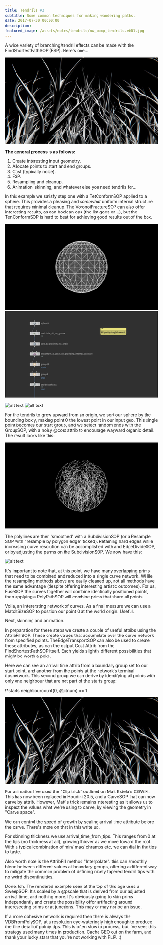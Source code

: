 ```yaml
---
title: Tendrils #1
subtitle: Some common techniques for making wandering paths.
date: 2017-07-30 00:00:00
description:
featured_image: /assets/notes/tendrils/nw_comp_tendrils.v001.jpg
---
```


A wide variety of branching/tendril effects can be made with the FindShortestPathSOP (FSP). Here's one...

![The finished result](/assets/notes/tendrils/nw_comp_tendrils.v001.jpg)

**The general process is as follows:**

1. Create interesting input geometry.
2. Allocate points to start and end groups.
3. Cost (typically noise).
4. FSP.
5. Resampling and cleanup.
7. Animation, skinning, and whatever else you need tendrils for...

In this example we satisfy step one with a TetConformSOP applied to a sphere. This provides a pleasing and *somewhat* uniform internal structure that requires minimal cleanup. The VoronoiFractureSOP can also offer interesting results, as can boolean ops (the list goes on...), but the TenConformSOP is hard to beat for achieving good results out of the box.

<div class="gallery" data-columns="2">
	<img src="/assets/notes/tendrils/tendrils_initial_sphere.jpg">
	<img src="/assets/notes/tendrils/tendrils_initial_setup.jpg">	
</div>


![alt text](tendrils_initial_setup.jpg) ![alt text](tendrils_initial_sphere.jpg)

For the tendrils to grow upward from an origin, we sort our sphere by the bounding box y, making point 0 the lowest point in our input geo. This single point becomes our start group, and we select random ends with the GroupSOP, with a noisy @cost attrib to encourage wayward organic detail. The result looks like this:

![alt text](assets/notes/tendrils/tendril_hard.jpg)

The polylines are then 'smoothed' with a SubdivisionSOP (or a Resample SOP with "resample by polygon edge" ticked). Retaining hard edges while increasing curve resolution can be accomplished with and EdgeDivideSOP, or by adjusting the parms on the SubdivisionSOP. We now have this:

![alt text](assets/notes/tendrils/tendril_smooth.jpg)

It's important to note that, at this point, we have many overlapping prims that need to be combined and reduced into a single curve network. WHile the resampling methods above are easily cleaned up, not all methods have the same advantage (despite offering interesting artistic outcomes). For us, FuseSOP the curves together will combine identically positioned points, then applying a PolyPathSOP will combine prims that share all points. 

Voila, an interersting network of curves. As a final measure we can use a MatchSizeSOP to position our point 0 at the world origin. Useful.

Next, skinning and animation.

In preparation for these steps we create a couple of useful attribs using the AttribFillSOP. These create values that accumulate over the curve network from specified points. TheEdgeTransportSOP can also be used to create these attributes, as can the output Cost Attrib from the FindShortestPathSOP itself. Each yields slightly different possibilities that might be worth a poke. 

Here we can see an arrival time attrib from a boundary group set to our start point, and another from the points at the network's terminal tipsnetwork. This second group we can derive by identifying all points with only one neighbour that are not part of the starts group:

!*starts
neighbourcount(0, @ptnum) == 1


![alt text](assets/notes/tendrils/nw_comp_tendrils.v001.jpg)

For animation I've used the "Clip trick" outlined on Matt Estela's CGWiki. This has now been replaced in Houdini 20.5, and a CarveSOP that can now carve by attrib. However, Matt's trick remains interesting as it allows us to inspect the values what we're using to carve, by viewing the geometry in "Carve space".

We can control the speed of growth by scaling arrival time attribute before the carve. There's more on that in this write up.

For skinning thickness we use arrival_time_from_tips. This ranges from 0 at the tips (no thickness at all), growing thicver as we move toward the root. With a typical combination of min/ max/ chramps etc, we can dial in the tips to taste.

Also worth note is the AttribFill method "Interpolate". this can smoothly blend between different values at boundary groups, offering a different way to mitigate the common problem of defining nicely tapered tendril tips with no weird discontinuities.

Done. Ish. The rendered example seen at the top of this age uses a SweepSOP. It's scaled by a @pscale that is derived from our adjusted arrival time, and nothing more. It's obviously going to skin prims independantly and create the possibility offor artifacting around interesecting prims or at junctions. This may or may not be an issue.

If a more cohesive network is required then there is always the VDBFromPolySOP, at a resolution eye-wateringly high enough to produce the fine detail of pointy tips. This is often slow to process, but I've sees this strategy used many times in production. Cache GEO out on the farm, and thank your lucky stars that you're not working with FLIP. :)


